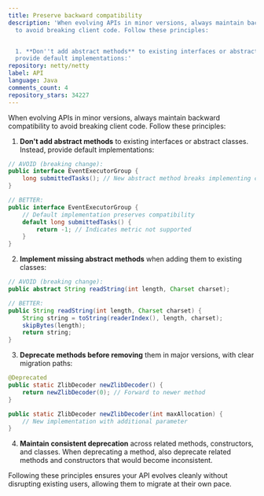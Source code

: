 ```yaml
---
title: Preserve backward compatibility
description: 'When evolving APIs in minor versions, always maintain backward compatibility
  to avoid breaking client code. Follow these principles:


  1. **Don''t add abstract methods** to existing interfaces or abstract classes. Instead,
  provide default implementations:'
repository: netty/netty
label: API
language: Java
comments_count: 4
repository_stars: 34227
---
```


When evolving APIs in minor versions, always maintain backward compatibility to avoid breaking client code. Follow these principles:

1. **Don't add abstract methods** to existing interfaces or abstract classes. Instead, provide default implementations:

```java
// AVOID (breaking change):
public interface EventExecutorGroup {
    long submittedTasks(); // New abstract method breaks implementing classes
}

// BETTER:
public interface EventExecutorGroup {
    // Default implementation preserves compatibility
    default long submittedTasks() {
        return -1; // Indicates metric not supported
    }
}
```

2. **Implement missing abstract methods** when adding them to existing classes:

```java
// AVOID (breaking change):
public abstract String readString(int length, Charset charset);

// BETTER:
public String readString(int length, Charset charset) {
    String string = toString(readerIndex(), length, charset);
    skipBytes(length);
    return string;
}
```

3. **Deprecate methods before removing** them in major versions, with clear migration paths:

```java
@Deprecated
public static ZlibDecoder newZlibDecoder() {
    return newZlibDecoder(0); // Forward to newer method
}

public static ZlibDecoder newZlibDecoder(int maxAllocation) {
    // New implementation with additional parameter
}
```

4. **Maintain consistent deprecation** across related methods, constructors, and classes. When deprecating a method, also deprecate related methods and constructors that would become inconsistent.

Following these principles ensures your API evolves cleanly without disrupting existing users, allowing them to migrate at their own pace.